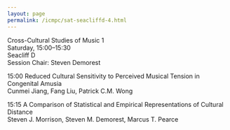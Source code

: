 ```yaml
---
layout: page
permalink: /icmpc/sat-seacliffd-4.html
---
```

Cross-Cultural Studies of Music 1  
Saturday, 15:00–15:30  
Seacliff D  
Session Chair: Steven Demorest

15:00 Reduced Cultural Sensitivity to Perceived Musical Tension in Congenital Amusia  
Cunmei Jiang, Fang Liu, Patrick C.M. Wong

15:15 A Comparison of Statistical and Empirical Representations of Cultural Distance  
Steven J. Morrison, Steven M. Demorest, Marcus T. Pearce
